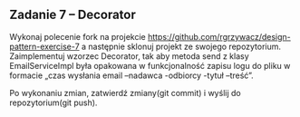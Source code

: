 ## Zadanie 7 – Decorator
Wykonaj polecenie fork na projekcie https://github.com/rgrzywacz/design-pattern-exercise-7 a następnie sklonuj projekt ze swojego repozytorium. 
Zaimplementuj wzorzec Decorator, tak aby metoda send z klasy EmailServiceImpl była opakowana w funkcjonalność zapisu logu do pliku w formacie „czas wysłania email –nadawca -odbiorcy -tytuł –treść”.    

Po wykonaniu zmian, zatwierdź zmiany(git commit) i wyślij do repozytorium(git push).
